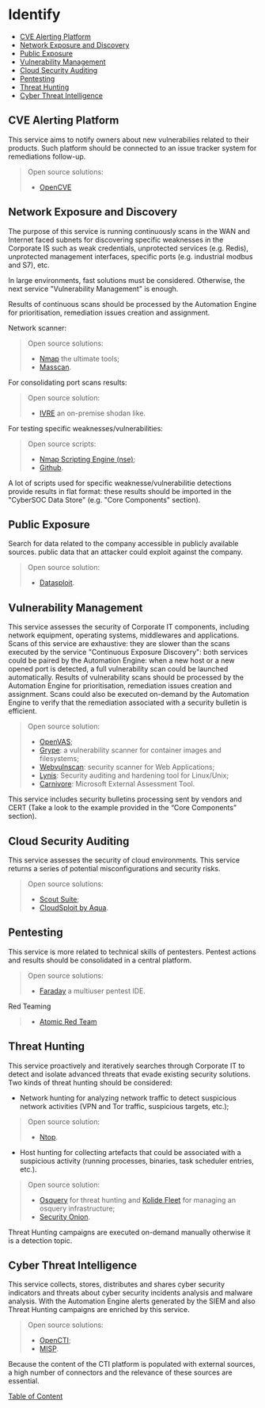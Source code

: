 # Identify
* [CVE Alerting Platform](#cve-alerting-platform)
* [Network Exposure and Discovery](#network-exposure-and-discovery)
* [Public Exposure](#public-exposure)
* [Vulnerability Management](#vulnerability-management)
* [Cloud Security Auditing](#cloud-security-auditing)
* [Pentesting](#pentesting)
* [Threat Hunting](#threat-hunting)
* [Cyber Threat Intelligence](#cyber-threat-intelligence)

## CVE Alerting Platform
This service aims to notify owners about new vulnerabilies related to their products. Such platform should be connected to an issue tracker system for remediations follow-up.

> Open source solutions:
> - [OpenCVE](https://www.opencve.io/)

## Network Exposure and Discovery
The purpose of this service is running continuously scans in the WAN and Internet faced subnets for discovering specific weaknesses in the Corporate IS such as weak credentials, unprotected services (e.g. Redis), unprotected management interfaces, specific ports (e.g. industrial modbus and S7), etc.

In large environments, fast solutions must be considered. Otherwise, the next service "Vulnerability Management" is enough.

Results of continuous scans should be processed by the Automation Engine for prioritisation, remediation issues creation and assignment.

Network scanner:
> Open source solutions: 
> - [Nmap](https://nmap.org/) the ultimate tools;
> - [Masscan](https://github.com/robertdavidgraham/masscan).

For consolidating port scans results:
> Open source solution:
> - [IVRE](https://github.com/cea-sec/ivre) an on-premise shodan like.

For testing specific weaknesses/vulnerabilities:
> Open source scripts: 
> - [Nmap Scripting Engine (nse)](https://nmap.org/book/nse.html);
> - [Github](https://github.com/).

A lot of scripts used for specific weaknesse/vulnerabilitie detections provide results in flat format: these results should be imported in the "CyberSOC Data Store" (e.g. "Core Components" section).

## Public Exposure
Search for data related to the company accessible in publicly available sources. public data that an attacker could exploit against the company.
> Open source solution:
> - [Datasploit](https://github.com/DataSploit/datasploit/).

## Vulnerability Management
This service assesses the security of Corporate IT components, including network equipment, operating systems, middlewares and applications.
Scans of this service are exhaustive: they are slower than the scans executed by the service "Continuous Exposure Discovery": both services could be paired by the Automation Engine: when a new host or a new opened port is detected, a full vulnerability scan could be launched automatically.
Results of vulnerability scans should be processed by the Automation Engine for prioritisation, remediation issues creation and assignment.
Scans could also be executed on-demand by the Automation Engine to verify that the remediation associated with a security bulletin is efficient. 

> Open source solution: 
> - [OpenVAS](https://www.openvas.org/);
> - [Grype](https://github.com/anchore/grype): a vulnerability scanner for container images and filesystems;
> - [Webvulnscan](https://github.com/hhucn/webvulnscan): security scanner for Web Applications;
> - [Lynis](https://cisofy.com/lynis/): Security auditing and hardening tool for Linux/Unix;
> - [Carnivore](https://github.com/nccgroup/Carnivore): Microsoft External Assessment Tool.

This service includes security bulletins processing sent by vendors and CERT (Take a look to the example provided in the “Core Components” section).

## Cloud Security Auditing
This service assesses the security of cloud environments. This service returns a series of potential misconfigurations and security risks.

> Open source solutions: 
> - [Scout Suite](https://github.com/nccgroup/ScoutSuite);
> - [CloudSploit by Aqua](https://github.com/aquasecurity/cloudsploit).

## Pentesting
This service is more related to technical skills of pentesters.
Pentest actions and results should be consolidated in a central platform.
> Open source solutions: 
> - [Faraday](https://github.com/infobyte/faraday) a multiuser pentest IDE.

Red Teaming
> - [Atomic Red Team](https://github.com/redcanaryco/atomic-red-team)

## Threat Hunting
This service proactively and iteratively searches through Corporate IT to detect and isolate advanced threats that evade existing security solutions.
Two kinds of threat hunting should be considered:
- Network hunting for analyzing network traffic to detect suspicious network activities (VPN and Tor traffic, suspicious targets, etc.);
> Open source solution: 
> - [Ntop](https://www.ntop.org/).

- Host hunting for collecting artefacts that could be associated with a suspicious activity (running processes, binaries, task scheduler entries, etc.).
> Open source solution:
> - [Osquery](https://osquery.io/) for threat hunting and [Kolide Fleet](https://github.com/kolide/fleet) for managing an osquery infrastructure;
> - [Security Onion](https://securityonionsolutions.com/software).

Threat Hunting campaigns are executed on-demand manually otherwise it is a detection topic.

## Cyber Threat Intelligence
This service collects, stores, distributes and shares cyber security indicators and threats about cyber security incidents analysis and malware analysis.
With the Automation Engine alerts generated by the SIEM and also Threat Hunting campaigns are enriched by this service.

> Open source solutions:
> - [OpenCTI](https://github.com/OpenCTI-Platform/opencti);
> - [MISP](https://www.misp-project.org/).

Because the content of the CTI platform is populated with external sources, a high number of connectors and the relevance of these sources are essential.

[Table of Content](https://github.com/skhemissa/Open-Source-CyberSOC#table-of-content)
